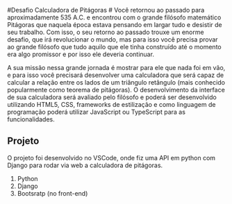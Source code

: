 #Desafio Calculadora de Pitágoras #
Você retornou ao passado para aproximadamente 535 A.C. e encontrou com o grande filósofo matemático Pitágoras que naquela época estava pensando em largar tudo e desistir de
seu trabalho. Com isso, o seu retorno ao passado trouxe um enorme desafio, que irá revolucionar o mundo, mas para isso você precisa provar ao grande filósofo que tudo aquilo
que ele tinha construído até o momento era algo promissor e por isso ele deveria continuar.

A sua missão nessa grande jornada é mostrar para ele que nada foi em vão, e para isso você precisará desenvolver uma calculadora que será capaz de calcular a relação entre os
lados de um triângulo retângulo (mais conhecido popularmente como teorema de pitágoras). O desenvolvimento da interface de sua calculadora será avaliado pelo filósofo e poderá ser
desenvolvido utilizando HTML5, CSS, frameworks de estilização e como linguagem de programação poderá utilizar JavaScript ou TypeScript para as funcionalidades.



## Projeto ##
O projeto foi desenvolvido no VSCode, onde fiz uma API em python com Django para rodar via web a calculadora de pitágoras.

1. Python
2. Django
3. Bootsratp (no front-end)



